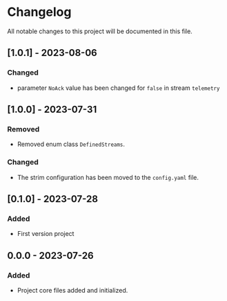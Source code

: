 # Changelog
All notable changes to this project will be documented in this file.

## [1.0.1] - 2023-08-06
### Changed
- parameter `NoAck` value has been changed for `false` in stream `telemetry`

## [1.0.0] - 2023-07-31
### Removed
- Removed enum class `DefinedStreams`.

### Changed
- The strim configuration has been moved to the `config.yaml` file.

## [0.1.0] - 2023-07-28
### Added
- First version project


## 0.0.0 - 2023-07-26
### Added
- Project core files added and initialized.

